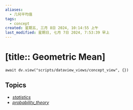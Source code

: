 ```yaml
---
aliases:
  - 几何平均值
tags:
  - concept
created: 星期五, 三月 8日 2024, 10:14:55 上午
last_modified: 星期日, 七月 7日 2024, 7:53:39 早上
---
```


# [title:: Geometric Mean]

```dataviewjs
await dv.view("scripts/dataview_views/concept_view", {})
```

## Topics

- [_statistics_](_statistics_.md)
- [_probability_theory_](_probability_theory_.md)
